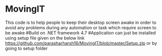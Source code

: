 # MovingIT
This code is to help people to keep their desktop screen awake in order to avoid any problems during any automation or task which require screen to be awake
#Build on .NET framework 4.7
#Application can just be installed using setup file given on the below link
https://github.com/parasharharsh16/MovingIT/blob/master/Setup.zip
or by going to setup folder
